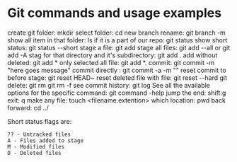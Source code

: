 # Git commands and usage examples

<!-- General Command -->

create git folder: mkdir
select folder: cd
new branch rename: git branch -m <name>
show all item in that folder: ls
if it is a part of our repo: git status
show short status: git status --short
stage a file: git add <filename>
stage all files: git add --all or git add -A
stag for that directory and it's subdirectory: git add .
add without deleted: git add *
only selected all file: git add *.<extension>
commit: git commit -m "here goes message"
commit directly : git commit -a -m ""
reset commit to before stage: git reset HEAD~
reset deleted file with file: git reset --hard
git delete: git rm <file> git rm <filename> -f
see commit history: git log
See all the available options for the specific command: git command -help
jump the end: shift:g
exit: q
make any file: touch <filename.extention>
which location: pwd
back forward: cd ../

<!-- Note -->

Short status flags are:

    ?? - Untracked files
    A - Files added to stage
    M - Modified files
    D - Deleted files

<!-- Branch Command -->

